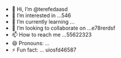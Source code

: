 - 👋 Hi, I’m @terefedaasd
- 👀 I’m interested in ...546
- 🌱 I’m currently learning ...
- 💞️ I’m looking to collaborate on ...e78rerdsf
- 📫 How to reach me ...55622323
- 😄 Pronouns: ...
- ⚡ Fun fact: ...
uiosfd46587
<!---s5555
terefeda/terefeda is a ✨ special ✨ repository because its `READM123E.md` (this file) appears on your GitHub profile.dgf
You can click the Preview link to take a look at your changes.sf
--->
